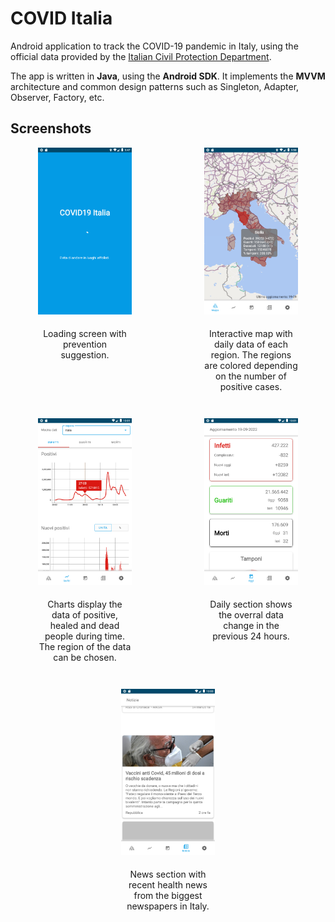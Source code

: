 # COVID Italia

Android application to track the COVID-19 pandemic in Italy, using the official data provided by the [Italian Civil Protection Department](https://github.com/pcm-dpc/COVID-19).

The app is written in **Java**, using the **Android SDK**. It implements the **MVVM** architecture and common design patterns such as Singleton, Adapter, Observer, Factory, etc.

## Screenshots

<style>.imgc{max-width: 20%; min-width: 150px; width: clamp(150px, 25%, 300px); text-align: center; gap: 8px; font-size: clamp(11px, 1.5vw, 14px)}</style>
<div style="display: flex; flex-direction: row; flex-wrap: wrap; gap: 2em; justify-content: space-around; margin-top: 16px">
    <div class="imgc" style="flex-direction: column; align-items:center; display:flex;">
        <img src="./screenshots/loading.png" alt="Loading page">
        <p>Loading screen with prevention suggestion.</p>
    </div>
    <div class="imgc" style="flex-direction: column; align-items:center; display:flex;">
        <img src="./screenshots/map.png" alt="Loading page">
        <p>Interactive map with daily data of each region. The regions are colored depending on the number of positive cases.</p>
    </div>
    <div class="imgc" style="flex-direction: column; align-items:center; display:flex;">
        <img src="./screenshots/positive.png" alt="Loading page">
        <p>Charts display the data of positive, healed and dead people during time. <br/>The region of the data can be chosen.</p>
    </div>
    <div class="imgc" style="flex-direction: column; align-items:center; display:flex;">
        <img src="./screenshots/daily.png" alt="Loading page">
        <p>Daily section shows the overral data change in the previous 24 hours.</p>
    </div>
    <div class="imgc" style="flex-direction: column; align-items:center; display:flex;">
        <img src="./screenshots/news.png" alt="Loading page">
        <p>News section with recent health news from the biggest newspapers in Italy.</p>
    </div>
</div>